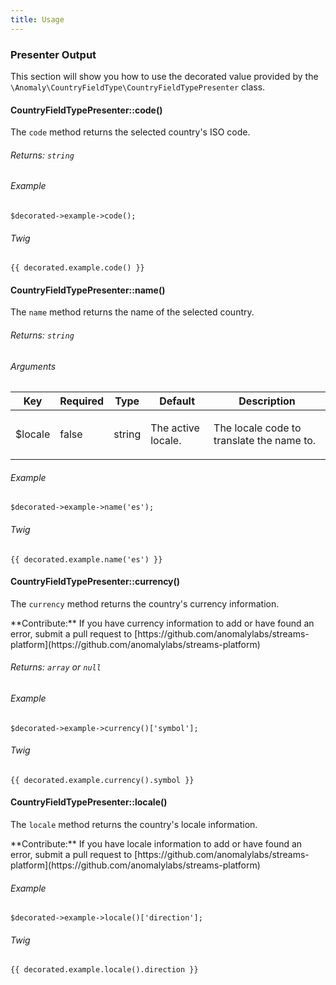```yaml
---
title: Usage
---
```


### Presenter Output

This section will show you how to use the decorated value provided by the `\Anomaly\CountryFieldType\CountryFieldTypePresenter` class.


#### CountryFieldTypePresenter::code()

The `code` method returns the selected country's ISO code.

###### Returns: `string`

###### Example

    $decorated->example->code();

###### Twig

    {{ decorated.example.code() }}


#### CountryFieldTypePresenter::name()

The `name` method returns the name of the selected country.

###### Returns: `string`

###### Arguments

<table class="table table-bordered table-striped">

<thead>

<tr>

<th>Key</th>

<th>Required</th>

<th>Type</th>

<th>Default</th>

<th>Description</th>

</tr>

</thead>

<tbody>

<tr>

<td>

$locale

</td>

<td>

false

</td>

<td>

string

</td>

<td>

The active locale.

</td>

<td>

The locale code to translate the name to.

</td>

</tr>

</tbody>

</table>

###### Example

    $decorated->example->name('es');

###### Twig

    {{ decorated.example.name('es') }}


#### CountryFieldTypePresenter::currency()

The `currency` method returns the country's currency information.

<div class="alert alert-warning">**Contribute:** If you have currency information to add or have found an error, submit a pull request to [https://github.com/anomalylabs/streams-platform](https://github.com/anomalylabs/streams-platform)</div>

###### Returns: `array` or `null`

###### Example

    $decorated->example->currency()['symbol'];

###### Twig

    {{ decorated.example.currency().symbol }}


#### CountryFieldTypePresenter::locale()

The `locale` method returns the country's locale information.

<div class="alert alert-warning">**Contribute:** If you have locale information to add or have found an error, submit a pull request to [https://github.com/anomalylabs/streams-platform](https://github.com/anomalylabs/streams-platform)</div>

###### Example

    $decorated->example->locale()['direction'];

###### Twig

    {{ decorated.example.locale().direction }}
